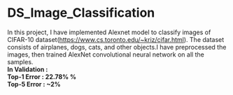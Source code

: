# DS_Image_Classification

In this project, I have implemented Alexnet model to classify images of CIFAR-10 dataset(https://www.cs.toronto.edu/~kriz/cifar.html). The dataset consists of airplanes, dogs, cats, and other objects.I have preprocessed the images, then trained AlexNet convolutional neural network on all the samples.</br>
<b>In Validation :</b></br>
<b>Top-1 Error : 22.78% %</b></br>
<b>Top-5 Error : ~2%</b>
